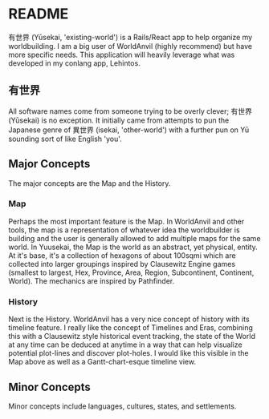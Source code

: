 # README

有世界 (Yūsekai, 'existing-world') is a Rails/React app to help organize my worldbuilding. I am a big user of WorldAnvil (highly recommend) but have more specific needs. This application will heavily leverage what was developed in my conlang app, Lehintos.

## 有世界

All software names come from someone trying to be overly clever; 有世界 (Yūsekai) is no exception. It initially came from attempts to pun the Japanese genre of 異世界 (isekai, 'other-world') with a further pun on Yū sounding sort of like English 'you'.

## Major Concepts

The major concepts are the Map and the History.

### Map

Perhaps the most important feature is the Map. In WorldAnvil and other tools, the map is a representation of whatever idea the worldbuilder is building and the user is generally allowed to add multiple maps for the same world. In Yuusekai, the Map is the world as an abstract, yet physical, entity. At it's base, it's a collection of hexagons of about 100sqmi which are collected into larger groupings inspired by Clausewitz Engine games (smallest to largest, Hex, Province, Area, Region, Subcontinent, Continent, World). The mechanics are inspired by Pathfinder.

### History

Next is the History. WorldAnvil has a very nice concept of history with its timeline feature. I really like the concept of Timelines and Eras, combining this with a Clausewitz style historical event tracking, the state of the World at any time can be deduced at anytime in a way that can help visualize potential plot-lines and discover plot-holes. I would like this visible in the Map above as well as a Gantt-chart-esque timeline view.

## Minor Concepts

Minor concepts include languages, cultures, states, and settlements.
